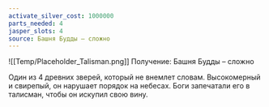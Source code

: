 ```yaml
---
activate_silver_cost: 1000000
parts_needed: 4
jasper_slots: 4
source: Башня Будды – сложно
---
```

![[Temp/Placeholder_Talisman.png]]
Получение: Башня Будды – сложно

Один из 4 древних зверей, который не внемлет словам. Высокомерный и свирепый, он нарушает порядок на небесах. Боги запечатали его в талисман, чтобы он искупил свою вину.

